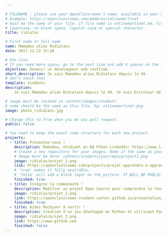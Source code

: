 ```yaml
---

# FILENAME : please use your OpenClassrooms's name, available in your url.
# Example: https://openclassrooms.com/membres/celinemartinet
# must be the name of your file. If file name is celinemartinet.md, title is celinemartinet.
# lowercase, no blank space, Capital case or special character.
title: ridialas

# First name or full name
name: Mamadou alias Ridialass
date: 2017-12-22 15:20

# One line.
# If you need more space, go to the next line and add 4 spaces on the left, as in 'description'.
objective: Devenir un développeur web confirmé.
short_description: Je suis Mamadou alias Ridialass depuis le 49.
# don't touch that
template: students
description:
    Je suis Mamadou alias Ridialass depuis le 49. Je suis bricoleur de tous les temps avec un Diplôme de Développeur Logiciels depuis 2014. Sauf que je n'ai jamais trouvé un poste dans le domaine. Apres un long bras de fer, j'ai obtenu un AIF pour le parcours DA-Python.

# image must be located in content/images/students
# name should be the same as this file. Eg: celinemartinet.png
image: photo_ridialass.jpg

# Change this to True when you do you pull request.
public: false

# You need to keep the exact same structure for each new project.
projects:
  - title: Présentez-vous !
    description: Mamadou, étudiant en DA Pthon LinkedIn: https://www.linkedin.com/in/ridialass/ .
    # Create a new repository for your images. Name it the same as your nickname and profile picture.
    # Image must be here: content/students/yourrepo/project1.png
    image: ridialas/projet_1.png
    link: https://openclassrooms.com/projects/projet-apprendre-a-apprendre
    # 'true' makes it fully available.
    # 'false' will add a black layer on the picture. IT WILL BE PUBLIC!
    finished: true
  - title: Intégrez la communauté !
    description: Modifier un projet Open Source pour comprendre le fonctionnement de Git, de Github et des pull requests.
    image: ridialas/projet_2.png
    link: https://openclassrooms-student-center.github.io/presentation/students/ridialas.html
    finished: true
  - title: Aidez MacGyver à sortir !
    description: Création d’un jeu développé en Python et utilisant PyGame.
    image: ridialas/projet_3.png
    link: https://www.github.com
    finished: false
---
```

